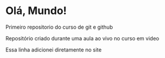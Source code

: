 # Olá, Mundo!
 Primeiro repositorio do curso de git e github

 Repositório criado durante uma aula ao vivo no curso em video

Essa linha adicionei diretamente no site
